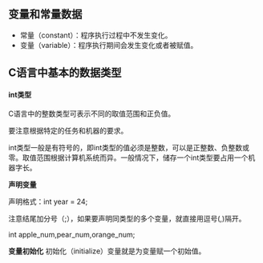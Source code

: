 ## 变量和常量数据
- 常量（constant）：程序执行过程中不发生变化。
- 变量（variable）：程序执行期间会发生变化或者被赋值。

## C语言中基本的数据类型

#### int类型
C语言中的整数类型可表示不同的取值范围和正负值。

要注意根据特定的任务和机器的要求。

int类型一般是有符号的，即int类型的值必须是整数，可以是正整数、负整数或零。取值范围根据计算机系统而异。一般情况下，储存一个int类型要占用一个机器字长。


**声明变量**

声明格式：int year = 24;

注意结尾加分号（;），如果要声明同类型的多个变量，就直接用逗号(,)隔开。

int apple_num,pear_num,orange_num;

**变量初始化**
初始化（initialize）变量就是为变量赋一个初始值。




